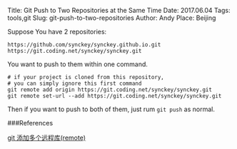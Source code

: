 Title: Git Push to Two Repositories at the Same Time
Date: 2017.06.04
Tags: tools,git
Slug: git-push-to-two-repositories
Author: Andy
Place: Beijing

Suppose You have 2 repositories:

```language-shell
https://github.com/synckey/synckey.github.io.git
https://git.coding.net/synckey/synckey.git
```

You want to push to them within one command.

```language-shell
# if your project is cloned from this repository, 
# you can simply ignore this first command
git remote add origin https://git.coding.net/synckey/synckey.git
git remote set-url --add https://git.coding.net/synckey/synckey.git
```

Then if you want to push to both of them, just rum `git push` as normal.

###References

[git 添加多个远程库(remote)](http://blog.csdn.net/fancivez/article/details/51544354)


